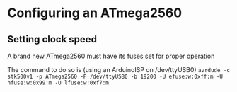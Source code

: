 # Configuring an ATmega2560

## Setting clock speed

A brand new ATmega2560 must have its fuses set for proper operation

The command to do so is (using an ArduinoISP on /dev/ttyUSB0) `avrdude -c stk500v1 -p ATmega2560 -P /dev/ttyUSB0 -b 19200 -U efuse:w:0xff:m -U hfuse:w:0x99:m -U lfuse:w:0xf7:m`
